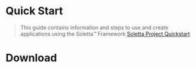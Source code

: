 # Quick Start

> This guide contains information and steps to use and create applications using the Soletta™ Framework [Soletta Project Quickstart](https://github.com/solettaproject/soletta/wiki/Quickstart)

# Download
